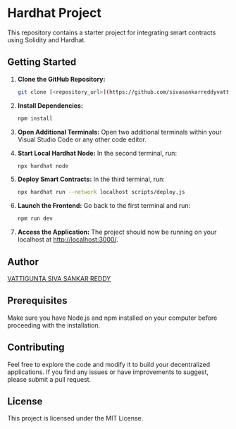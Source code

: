 # Hardhat Project

This repository contains a starter project for integrating smart contracts using Solidity and Hardhat.

## Getting Started

1. **Clone the GitHub Repository:**
    ```bash
    git clone [<repository_url>](https://github.com/sivasankarreddyvattigunta/SmartContract_Integartion_With_Wallet_and_Frontend)
    ```

2. **Install Dependencies:**
    ```bash
    npm install
    ```

3. **Open Additional Terminals:**
    Open two additional terminals within your Visual Studio Code or any other code editor.

4. **Start Local Hardhat Node:**
    In the second terminal, run:
    ```bash
    npx hardhat node
    ```

5. **Deploy Smart Contracts:**
    In the third terminal, run:
    ```bash
    npx hardhat run --network localhost scripts/deploy.js
    ```

6. **Launch the Frontend:**
    Go back to the first terminal and run:
    ```bash
    npm run dev
    ```

7. **Access the Application:**
    The project should now be running on your localhost at [http://localhost:3000/](http://localhost:3000/).

## Author

[VATTIGUNTA SIVA SANKAR REDDY](https://github.com/sivasankarreddyvattigunta)

## Prerequisites

Make sure you have Node.js and npm installed on your computer before proceeding with the installation.

## Contributing

Feel free to explore the code and modify it to build your decentralized applications. If you find any issues or have improvements to suggest, please submit a pull request.

## License

This project is licensed under the MIT License.
